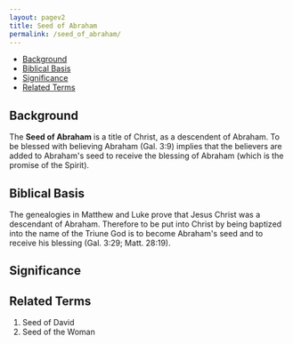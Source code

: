 ```yaml
---
layout: pagev2
title: Seed of Abraham
permalink: /seed_of_abraham/
---
```

- [Background](#background)
- [Biblical Basis](#biblical-basis)
- [Significance](#significance)
- [Related Terms](#related-terms)

## Background

The **Seed of Abraham** is a title of Christ, as a descendent of Abraham. To be blessed with believing Abraham (Gal. 3:9) implies that the believers are added to Abraham's seed to receive the blessing of Abraham (which is the promise of the Spirit).

## Biblical Basis

The genealogies in Matthew and Luke prove that Jesus Christ was a descendant of Abraham. Therefore to be put into Christ by being baptized into the name of the Triune God is to become Abraham's seed and to receive his blessing (Gal. 3:29; Matt. 28:19).

## Significance

## Related Terms

1. Seed of David
2. Seed of the Woman